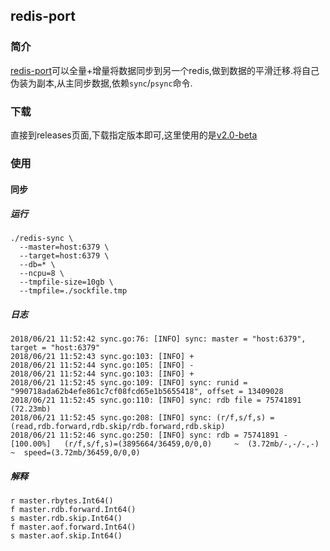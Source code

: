 ## redis-port

### 简介

[redis-port](https://github.com/CodisLabs/redis-port)可以全量+增量将数据同步到另一个redis,做到数据的平滑迁移.将自己伪装为副本,从主同步数据,依赖`sync`/`psync`命令.

### 下载

直接到releases页面,下载指定版本即可,这里使用的是[v2.0-beta](https://github.com/CodisLabs/redis-port/releases/tag/v2.0-beta)

### 使用

#### 同步

##### 运行

```shell
./redis-sync \
  --master=host:6379 \
  --target=host:6379 \
  --db=* \
  --ncpu=8 \
  --tmpfile-size=10gb \
  --tmpfile=./sockfile.tmp
```

##### 日志

```
2018/06/21 11:52:42 sync.go:76: [INFO] sync: master = "host:6379", target = "host:6379"
2018/06/21 11:52:43 sync.go:103: [INFO] +
2018/06/21 11:52:44 sync.go:105: [INFO] -
2018/06/21 11:52:44 sync.go:103: [INFO] +
2018/06/21 11:52:45 sync.go:109: [INFO] sync: runid = "990718ada62b4efe861c7cf08fcd65e1b5655418", offset = 13409028
2018/06/21 11:52:45 sync.go:110: [INFO] sync: rdb file = 75741891 (72.23mb)
2018/06/21 11:52:45 sync.go:208: [INFO] sync: (r/f,s/f,s) = (read,rdb.forward,rdb.skip/rdb.forward,rdb.skip)
2018/06/21 11:52:46 sync.go:250: [INFO] sync: rdb = 75741891 - [100.00%]   (r/f,s/f,s)=(3895664/36459,0/0,0)     ~  (3.72mb/-,-/-,-)  ~  speed=(3.72mb/36459,0/0,0)
```

##### 解释

```
r master.rbytes.Int64()
f master.rdb.forward.Int64()
s master.rdb.skip.Int64()
f master.aof.forward.Int64()
s master.aof.skip.Int64()
```

